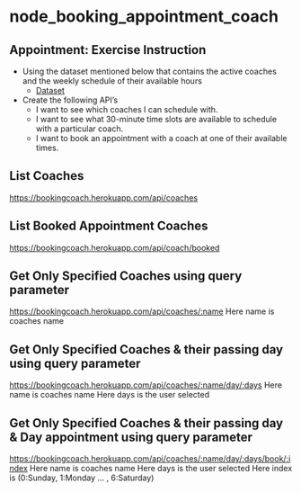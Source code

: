 # node_booking_appointment_coach

## Appointment: Exercise Instruction
* Using the dataset mentioned below that contains the active coaches and the weekly schedule of their available hours
    * [Dataset](dataset.csv)
* Create the following API’s
    * I want to see which coaches I can schedule with.
    * I want to see what 30-minute time slots are available to schedule with a particular coach.
    * I want to book an appointment with a coach at one of their available times.

## List Coaches
https://bookingcoach.herokuapp.com/api/coaches

## List Booked Appointment Coaches
https://bookingcoach.herokuapp.com/api/coach/booked

## Get Only Specified Coaches using query parameter
https://bookingcoach.herokuapp.com/api/coaches/:name
Here name is coaches name

## Get Only Specified Coaches & their passing day using query parameter
https://bookingcoach.herokuapp.com/api/coaches/:name/day/:days
Here name is coaches name
Here days is the user selected 

## Get Only Specified Coaches & their passing day & Day appointment using query parameter
https://bookingcoach.herokuapp.com/api/coaches/:name/day/:days/book/:index
Here name is coaches name
Here days is the user selected 
Here index is (0:Sunday, 1:Monday ... , 6:Saturday)
